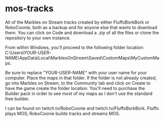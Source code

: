 # mos-tracks
All of the Marbles on Stream tracks created by either FluffoBorkBork or RoboCoonie, both as a backup and for anyone else that wants to download them.
You can click on Code and download a .zip of all the files or clone the repository to your own instance.
	
From within Windows, you'll proceed to the following folder location: 
	C:\Users\YOUR-USER-NAME\AppData\Local\MarblesOnStream\Saved\CustomMaps\MyCustomMaps. 

Be sure to replace "YOUR-USER-NAME" with your user name for your computer. Place the maps in that folder. If the folder is not already created, go into Marbles on Stream, 
to the Community tab and click on Create to have the game create the folder location. You'll need to purchase the Builder pack in order to see most of my maps as I don't 
use the standard free builder.

I can be found on twitch.tv/RoboCoonie and twitch.tv/FluffoBorkBork. Fluffo plays MOS; RoboCoonie builds tracks and streams MOS.
